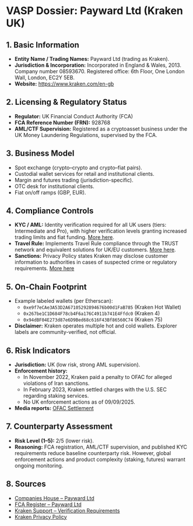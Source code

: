 # VASP Dossier: Payward Ltd (Kraken UK)

## 1. Basic Information
- **Entity Name / Trading Names:** Payward Ltd (trading as Kraken).
- **Jurisdiction & Incorporation:** Incorporated in England & Wales, 2013. Company number 08593670. Registered office: 6th Floor, One London Wall, London, EC2Y 5EB.
- **Website:** https://www.kraken.com/en-gb

## 2. Licensing & Regulatory Status
- **Regulator:** UK Financial Conduct Authority (FCA)
- **FCA Reference Number (FRN):** 928768
- **AML/CTF Supervision:** Registered as a cryptoasset business under the UK Money Laundering Regulations, supervised by the FCA.

## 3. Business Model
- Spot exchange (crypto–crypto and crypto–fiat pairs).
- Custodial wallet services for retail and institutional clients.
- Margin and futures trading (jurisdiction-specific).
- OTC desk for institutional clients.
- Fiat on/off ramps (GBP, EUR).

## 4. Compliance Controls
- **KYC / AML:** Identity verification required for all UK users (tiers: Intermediate and Pro), with higher verification levels granting increased trading limits and fiat funding. [More here](https://support.kraken.com/articles/201352206-verification-level-requirements).
- **Travel Rule:** Implements Travel Rule compliance through the TRUST network and equivalent solutions for UK/EU customers. [More here](https://support.kraken.com/articles/updates-to-crypto-transfer-procedures-for-uk-clients).
- **Sanctions:** Privacy Policy states Kraken may disclose customer information to authorities in cases of suspected crime or regulatory requirements. [More here](https://www.kraken.com/en-gb/legal/privacy)

## 5. On-Chain Footprint
- Example labeled wallets (per Etherscan):
  - `0xe9f7eCAe3A53D2A67105292894676b00d1FaB785` (Kraken Hot Wallet)
  - `0x267be1C1D684F78cb4F6a176C4911b741E4Ffdc0` (Kraken 4)
  - `0x94dBF04E273d87e6D9Bed68c616F43Bf86560C74` (Kraken 75)
- **Disclaimer:** Kraken operates multiple hot and cold wallets. Explorer labels are community-verified, not official.

## 6. Risk Indicators
- **Jurisdiction:** UK (low risk, strong AML supervision).
- **Enforcement history:**  
  - In November 2022, Kraken paid a penalty to OFAC for alleged violations of Iran sanctions.  
  - In February 2023, Kraken settled charges with the U.S. SEC regarding staking services.  
  - No UK enforcement actions as of 09/09/2025.
- **Media reports:** [OFAC Settlement](https://www.wsgr.com/en/insights/crypto-exchange-agrees-to-pay-more-than-dollar362000-to-settle-alleged-sanctions-violations.html)

## 7. Counterparty Assessment
- **Risk Level (1–5):** 2/5 (lower risk).
- **Reasoning:** FCA registration, AML/CTF supervision, and published KYC requirements reduce baseline counterparty risk. However, global enforcement actions and product complexity (staking, futures) warrant ongoing monitoring.

## 8. Sources
- [Companies House – Payward Ltd](https://find-and-update.company-information.service.gov.uk/company/08593670)  
- [FCA Register – Payward Ltd](https://register.fca.org.uk/s/firm?id=0014G00002WMeCoQAL)  
- [Kraken Support – Verification Requirements](https://support.kraken.com/articles/201352206-verification-level-requirements)  
- [Kraken Privacy Policy](https://www.kraken.com/en-gb/legal/privacy)